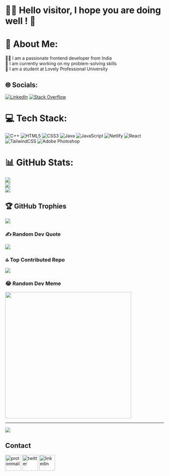 # 🙋‍♂️ Hello visitor, I hope you are doing well ! 👋
# 💫 About Me:
🧑‍💻 I am a passionate frontend developer from India<br>🔭 I am currently working on my problem-solving skills<br>🏫 I am a student at Lovely Professional University


## 🌐 Socials:
[![LinkedIn](https://img.shields.io/badge/LinkedIn-%230077B5.svg?logo=linkedin&logoColor=white)](https://linkedin.com/in/prabhat-sharma-51b4b6222) [![Stack Overflow](https://img.shields.io/badge/-Stackoverflow-FE7A16?logo=stack-overflow&logoColor=white)](https://stackoverflow.com/users/22216194) 

# 💻 Tech Stack:
![C++](https://img.shields.io/badge/c++-%2300599C.svg?style=for-the-badge&logo=c%2B%2B&logoColor=white) ![HTML5](https://img.shields.io/badge/html5-%23E34F26.svg?style=for-the-badge&logo=html5&logoColor=white) ![CSS3](https://img.shields.io/badge/css3-%231572B6.svg?style=for-the-badge&logo=css3&logoColor=white) ![Java](https://img.shields.io/badge/java-%23ED8B00.svg?style=for-the-badge&logo=openjdk&logoColor=white) ![JavaScript](https://img.shields.io/badge/javascript-%23323330.svg?style=for-the-badge&logo=javascript&logoColor=%23F7DF1E) ![Netlify](https://img.shields.io/badge/netlify-%23000000.svg?style=for-the-badge&logo=netlify&logoColor=#00C7B7) ![React](https://img.shields.io/badge/react-%2320232a.svg?style=for-the-badge&logo=react&logoColor=%2361DAFB) ![TailwindCSS](https://img.shields.io/badge/tailwindcss-%2338B2AC.svg?style=for-the-badge&logo=tailwind-css&logoColor=white) ![Adobe Photoshop](https://img.shields.io/badge/adobe%20photoshop-%2331A8FF.svg?style=for-the-badge&logo=adobe%20photoshop&logoColor=white)
# 📊 GitHub Stats:
![](https://github-readme-stats.vercel.app/api?username=Prabhat565&theme=algolia&hide_border=false&include_all_commits=true&count_private=true)<br/>
![](https://github-readme-streak-stats.herokuapp.com/?user=Prabhat565&theme=algolia&hide_border=false)<br/>
![](https://github-readme-stats.vercel.app/api/top-langs/?username=Prabhat565&theme=algolia&hide_border=false&include_all_commits=true&count_private=true&layout=compact)

## 🏆 GitHub Trophies
![](https://github-profile-trophy.vercel.app/?username=Prabhat565&theme=radical&no-frame=false&no-bg=false&margin-w=4)

### ✍️ Random Dev Quote
![](https://quotes-github-readme.vercel.app/api?type=horizontal&theme=tokyonight)

### 🔝 Top Contributed Repo
![](https://github-contributor-stats.vercel.app/api?username=Prabhat565&limit=5&theme=dark&combine_all_yearly_contributions=true)

### 😂 Random Dev Meme
<img src='https://randommeme-five.vercel.app/' style="height: 400px;"/>

---
[![](https://visitcount.itsvg.in/api?id=Prabhat565&icon=7&color=11)](https://visitcount.itsvg.in)

<!-- Proudly created with GPRM ( https://gprm.itsvg.in ) -->
## Contact
<a href="mailto:sharmaps898@gmail.com"><img src="https://cdn-icons-png.flaticon.com/512/860/860758.png" alt="protonmail" length=50 width=50></img></a>
<a href="https://twitter.com/Prabhat07204339"><img src="https://cdn-icons-png.flaticon.com/512/1384/1384049.png" alt="twitter" length=50 width=50></img></a>
<a href="https://www.linkedin.com/in/prabhat-sharma-51b4b6222/"><img src="https://cdn-icons-png.flaticon.com/512/1384/1384046.png" alt="linkedin" length=50 width=50></img></a>

